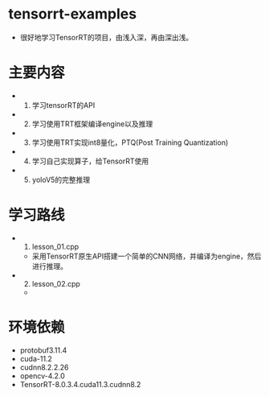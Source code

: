 # tensorrt-examples
  - 很好地学习TensorRT的项目，由浅入深，再由深出浅。

# 主要内容
  - 1. 学习tensorRT的API
  - 2. 学习使用TRT框架编译engine以及推理
  - 3. 学习使用TRT实现int8量化，PTQ(Post Training Quantization)
  - 4. 学习自己实现算子，给TensorRT使用
  - 5. yoloV5的完整推理



# 学习路线
  - 1. lesson_01.cpp
    - 采用TensorRT原生API搭建一个简单的CNN网络，并编译为engine，然后进行推理。
  - 2. lesson_02.cpp
    - 



# 环境依赖
  - protobuf3.11.4 
  - cuda-11.2 
  - cudnn8.2.2.26 
  - opencv-4.2.0 
  - TensorRT-8.0.3.4.cuda11.3.cudnn8.2






